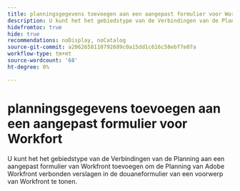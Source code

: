 ```yaml
---
title: planningsgegevens toevoegen aan een aangepast formulier voor Workfort
description: U kunt het het gebiedstype van de Verbindingen van de Planning aan een aangepast formulier van Workfront toevoegen om de Planning van Adobe Workfront verbonden verslagen in de douaneformulier van een voorwerp van Workfront te tonen.
hidefromtoc: true
hide: true
recommendations: noDisplay, noCatalog
source-git-commit: a2062658110792689c0a15dd1c616c58ebf7e07a
workflow-type: tm+mt
source-wordcount: '68'
ht-degree: 0%

---
```



<!--update the metadata with real information-->
<!--add this to the TOC and miniTOC when it releases live-->

# planningsgegevens toevoegen aan een aangepast formulier voor Workfort

U kunt het het gebiedstype van de Verbindingen van de Planning aan een aangepast formulier van Workfront toevoegen om de Planning van Adobe Workfront verbonden verslagen in de douaneformulier van een voorwerp van Workfront te tonen.

